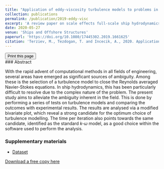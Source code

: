 ```yaml
---
title: "Application of eddy-viscosity turbulence models to problems in ship hydrodynamics"
collection: publications
permalink: /publication/2019-eddy-visc
excerpt: 'A review paper on scale effects full-scale ship hydrodynamics.'
date: 2020-05-27
venue: 'Ships and Offshore Structures'
paperurl: 'https://doi.org/10.1080/17445302.2019.1661625'
citation: 'Terziev, M., Tezdogan, T. and Incecik, A., 2020. Application of eddy-viscosity turbulence models to problems in ship hydrodynamics. Ships and Offshore Structures, 15(5), pp.511-534.'
---
```

<div class="text-right">
<input type="button" value="Print this page" onClick="window.print()">
</div>
### Abstract

With the rapid advent of computational methods in all fields of engineering, several areas have emerged as significant sources of ambiguity. Among these is the selection of a turbulence model to close the Reynolds averaged Navier-Stokes equations. In ship hydrodynamics, this has been particularly difficult to resolve due to the complex nature of the problem. The present study aims to alleviate the ambiguity inherent in the field. This is done by performing a series of tests on turbulence models and comparing the outcomes with experimental results. The results are analysed via a modified bivariate plot, which reveal a strong candidate for the optimum choice of turbulence modelling. The time per iteration also points towards the same candidate, identified as the standard _k-ω_ model, as a good choice within the software used to perform the analysis.

### Supplementary materials
 - [Dataset](https://doi.org/10.15129/0650963a-1aea-4ecc-9611-79f7c551ddf2)
 
[Download a free copy here](http://momchil-terziev.github.io/files/Terziev_etal_SOS_2019_Application_of_eddy_viscosity_turbulence_models_to_problems_in_ship_hydrodynamics.pdf)
